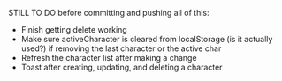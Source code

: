 STILL TO DO before committing and pushing all of this:

-   Finish getting delete working
-   Make sure activeCharacter is cleared from localStorage (is it actually used?) if removing the last character or the active char
-   Refresh the character list after making a change
-   Toast after creating, updating, and deleting a character
